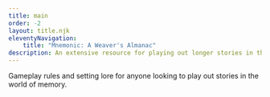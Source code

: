 ```yaml
---
title: main
order: -2
layout: title.njk
eleventyNavigation:
    title: "Mnemonic: A Weaver's Almanac"
description: An extensive resource for playing out longer stories in the world of Mnemonic, for groups that want to experience what might be called traditional-style roleplaying games.
---
```


Gameplay rules and setting lore for anyone looking to play out stories in the world of memory.

